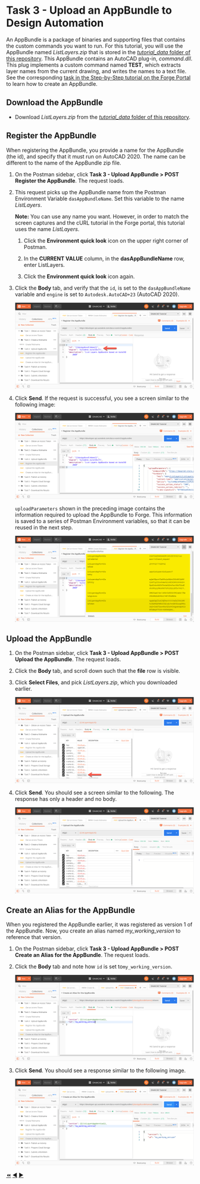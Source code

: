 # Task 3 - Upload an AppBundle to Design Automation

An AppBundle is a package of binaries and supporting files that contains the custom commands you want to run. For this tutorial, you will use the AppBundle named *ListLayers.zip*  that is stored in the [*tutorial_data* folder of this repository](../tutorial_data). This AppBundle contains an AutoCAD plug-in, *command.dll*. This plug implements a custom command named **TEST**, which extracts layer names from the current drawing, and writes the names to a text file. See the corresponding [task in the Step-by-Step tutorial on the Forge Portal](https://forge.autodesk.com/en/docs/design-automation/v3/tutorials/autocad_new/task-3-upload-appbundle/) to learn how to create an AppBundle. 

## Download the AppBundle

- Download *ListLayers.zip* from the [*tutorial_data* folder of this repository](../tutorial_data).

## Register the AppBundle

When registering the AppBundle, you provide a name for the AppBundle (the id), and specify that it must run on AutoCAD 2020. The name can be different to the name of the AppBundle zip file.

1. On the Postman sidebar, click **Task 3 - Upload AppBundle > POST Register the AppBundle**. The request loads.

2. This request picks up the AppBundle name from the Postman Environment Variable `dasAppBundleName`. Set this variable to the name *ListLayers*.

    **Note:** You can use any name you want. However, in order to match the screen captures and the cURL tutorial in the Forge portal, this tutorial uses the name *ListLayers*.

    1. Click the **Environment quick look** icon on the upper right corner of Postman. 

    2. In the **CURRENT VALUE** column, in the **dasAppBundleName** row, enter ListLayers.

    3. Click the **Environment quick look** icon again.

3. Click the **Body** tab, and verify that the `id`, is set to the `dasAppBundleName` variable and `engine` is set to `Autodesk.AutoCAD+23` (AutoCAD 2020).

    ![AppBundle Body](../images/task3-appbundle_body.png "AppBundle Body") 

4. Click **Send**. If the request is successful, you see a screen similar to the following image:

    ![AppBundel Registered](../images/task3-appbundle_registered.png "AppBundel Registered")

    `uploadParameters` shown in the preceding image contains the information required to upload the AppBundle to Forge. This information is saved to a series of Postman Environment variables, so that it can be reused in the next step.

    ![formData](../images/task3-appbundle_form_data.png "formData")

## Upload the AppBundle

1. On the Postman sidebar, click **Task 3 - Upload AppBundle > POST Upload the AppBundle**. The request loads.

2. Click the **Body** tab, and scroll down such that the **file** row is visible.

3. Click **Select Files**, and pick *ListLayers.zip*, which you downloaded earlier.

    ![Pick DeleteWalls.zip](../images/task3-appbundle_select_file.png "Pick DeleteWalls.zip")

5. Click **Send**. You should see a screen similar to the following. The response has only a header and no body.

    ![AppBundle uploaded](../images/task3-appbundle_uploaded.png "AppBundle uploaded")

## Create an Alias for the AppBundle

When you registered the AppBundle earlier, it was registered as version 1 of the AppBundle. Now, you create an alias named *my_working_version* to reference that version.

1. On the Postman sidebar, click **Task 3 - Upload AppBundle > POST Create an Alias for the AppBundle**. The request loads.

2. Click the **Body** tab and note how `id` is set to`my_working_version`.

    ![Alias](../images/task3-appbundle_alias.png "Alias")

3. Click **Send**. You should see a response similar to the following image.

    ![Alias response](../images/task3-appbundle_alias_set.png "Alias response")

[:rewind:](../readme.md "readme.md") [:arrow_backward:](task-2.md "Previous task") [:arrow_forward:](task-4.md "Next task")

